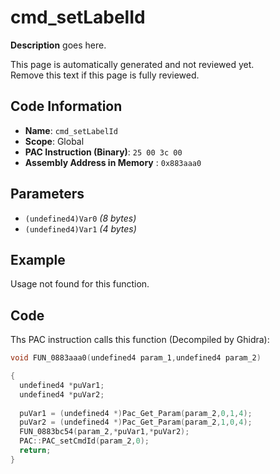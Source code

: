 # cmd_setLabelId

**Description** goes here.

This page is automatically generated and not reviewed yet.<br>Remove this text if this page is fully reviewed.

## Code Information

- **Name**: `cmd_setLabelId`
- **Scope**: Global
- **PAC Instruction (Binary)**: `25 00 3c 00`
- **Assembly Address in Memory** : `0x883aaa0`

## Parameters

- `(undefined4)Var0` *(8 bytes)*
- `(undefined4)Var1` *(4 bytes)*

## Example

Usage not found for this function.

## Code

Ths PAC instruction calls this function (Decompiled by Ghidra):

```c
void FUN_0883aaa0(undefined4 param_1,undefined4 param_2)

{
  undefined4 *puVar1;
  undefined4 *puVar2;
  
  puVar1 = (undefined4 *)Pac_Get_Param(param_2,0,1,4);
  puVar2 = (undefined4 *)Pac_Get_Param(param_2,1,0,4);
  FUN_0883bc54(param_2,*puVar1,*puVar2);
  PAC::PAC_setCmdId(param_2,0);
  return;
}
```

